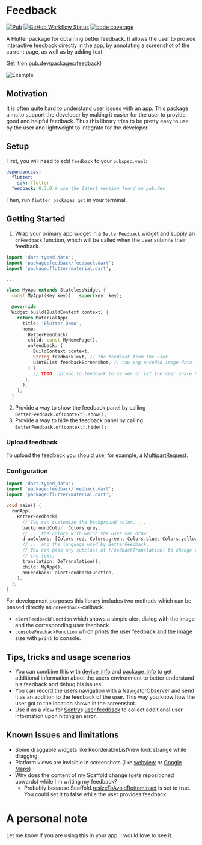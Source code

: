 # Feedback

[![Pub](https://img.shields.io/pub/v/feedback.svg)](https://pub.dartlang.org/packages/feedback)
[![GitHub Workflow Status](https://github.com/ueman/feedback/workflows/flutter/badge.svg?branch=master)](https://github.com/ueman/feedback/actions?query=workflow%3Aflutter)
[![code coverage](https://codecov.io/gh/ueman/feedback/branch/master/graph/badge.svg)](https://codecov.io/gh/ueman/feedback)

A Flutter package for obtaining better feedback. It allows the user to provide interactive feedback directly in the app, by annotating a screenshot of the current page, as well as by adding text.

Get it on [pub.dev/packages/feedback](https://pub.dev/packages/feedback)!

![Example](img/example_0.1.0-beta.gif "Example")

## Motivation

It is often quite hard to understand user issues with an app.
This package aims to support the developer by making it easier for the user 
to provide good and helpful feedback. 
Thus this library tries to be pretty easy to use by the user and 
lightweight to integrate for the developer.

## Setup

First, you will need to add `feedback` to your `pubspec.yaml`:

```yaml
dependencies:
  flutter:
    sdk: flutter
  feedback: 0.3.0 # use the latest version found on pub.dev
```

Then, run `flutter packages get` in your terminal.

## Getting Started

1. Wrap your primary app widget in a `BetterFeedback` widget and supply
an `onFeedback` function, which will be called when the user submits their feedback. 

```dart
import 'dart:typed_data';
import 'package:feedback/feedback.dart';
import 'package:flutter/material.dart';

...

class MyApp extends StatelessWidget {
  const MyApp({Key key}) : super(key: key);

  @override
  Widget build(BuildContext context) {
    return MaterialApp(
      title: 'Flutter Demo',
      home: 
        BetterFeedback(
        child: const MyHomePage(),
        onFeedback: (
          BuildContext context,
          String feedbackText, // the feedback from the user
          Uint8List feedbackScreenshot, // raw png encoded image data
        ) {
          // TODO: upload to feedback to server or let the user share his feedback 
       },
      ),
    );
  }
```

2. Provide a way to show the feedback panel by calling `BetterFeedback.of(context).show();`
3. Provide a way to hide the feedback panel by calling  `BetterFeedback.of(context).hide();` 

### Upload feedback

To upload the feedback you should use, for example, a [MultipartRequest](https://pub.dev/documentation/http/latest/http/MultipartRequest-class.html).

### Configuration

```dart
import 'dart:typed_data';
import 'package:feedback/feedback.dart';
import 'package:flutter/material.dart';

void main() {
  runApp(
    BetterFeedback(
      // You can customize the background color, ...
      backgroundColor: Colors.grey,
      // ... the colors with which the user can draw..
      drawColors: [Colors.red, Colors.green, Colors.blue, Colors.yellow],
      // ... and the language used by BetterFeedback.
      // You can pass any subclass of [FeedbackTranslation] to change the 
      // the text.
      translation: DeTranslation(),
      child: MyApp(),
      onFeedback: alertFeedbackFunction,
    ),
  );
}
```

For development purposes this library includes two methods which can be passed 
directly as `onFeedback`-callback. 
- `alertFeedbackFunction` which shows a simple alert dialog with the image and the corresponding user feedback.
- `consoleFeedbackFunction` which prints the user feedback and the image size with `print` to console.

## Tips, tricks and usage scenarios

- You can combine this with [device_info](https://pub.dev/packages/device_info)
and [package_info](https://pub.dev/packages/package_info) to 
get additional information about the users environment to better understand
his feedback and debug his issues. 
- You can record the users navigation with a [NavigatorObserver](https://api.flutter.dev/flutter/widgets/NavigatorObserver-class.html) and send it as an addition to the 
feedback of the user. This way you know how the user got to the location shown
in the screenshot.
- Use it as a view for [Sentry](https://sentry.io/)s [user feedback](https://docs.sentry.io/enriching-error-data/user-feedback/?platform=browser) to collect additional user 
information upon hitting an error.

## Known Issues and limitations

- Some draggable widgets like ReorderableListView look strange while dragging.
- Platform views are invisible in screenshots (like [webview](https://pub.dev/packages/webview_flutter) or [Google Maps](https://pub.dev/packages/google_maps_flutter))
- Why does the content of my Scaffold change (gets repositioned upwards) while I'm
    writing my feedback?
    - Probably because Scaffold.[resizeToAvoidBottomInset](https://api.flutter.dev/flutter/material/Scaffold/resizeToAvoidBottomInset.html) 
      is set to true. You could set it to false while the user provides feedback.

# A personal note

Let me know if you are using this in your app, I would love to see it.
